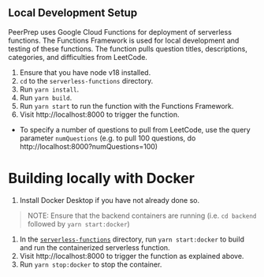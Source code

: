 ## Local Development Setup
PeerPrep uses Google Cloud Functions for deployment of serverless functions. The Functions Framework is used for local development and testing of these functions. The function pulls question titles, descriptions, categories, and difficulties from LeetCode.
1. Ensure that you have node v18 installed.
1. `cd` to the `serverless-functions` directory.
1. Run `yarn install`.
1. Run `yarn build`.
1. Run `yarn start` to run the function with the Functions Framework.
1. Visit http://localhost:8000 to trigger the function.
  - To specify a number of questions to pull from LeetCode, use the query parameter `numQuestions` (e.g. to pull 100 questions, do http://localhost:8000?numQuestions=100)

# Building locally with Docker
1. Install Docker Desktop if you have not already done so.
> NOTE: Ensure that the backend containers are running (i.e. `cd backend` followed by `yarn start:docker`)
1. In the [`serverless-functions`](./) directory, run `yarn start:docker` to build and run the containerized serverless function.
1. Visit http://localhost:8000 to trigger the function as explained above.
1. Run `yarn stop:docker` to stop the container.